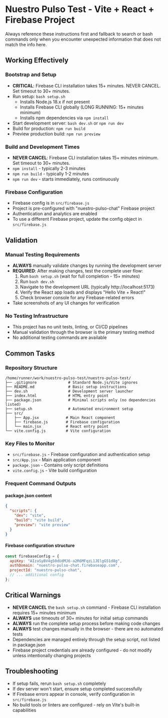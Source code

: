 # Nuestro Pulso Test - Vite + React + Firebase Project

Always reference these instructions first and fallback to search or bash commands only when you encounter unexpected information that does not match the info here.

## Working Effectively

### Bootstrap and Setup
- **CRITICAL**: Firebase CLI installation takes 15+ minutes. NEVER CANCEL. Set timeout to 30+ minutes.
- Run setup: `bash setup.sh` 
  - Installs Node.js 18.x if not present
  - Installs Firebase CLI globally (LONG RUNNING: 15+ minutes minimum)
  - Installs npm dependencies via `npm install`
- Start development server: `bash dev.sh` or `npm run dev`
- Build for production: `npm run build`
- Preview production build: `npm run preview`

### Build and Development Times
- **NEVER CANCEL**: Firebase CLI installation takes 15+ minutes minimum. Set timeout to 30+ minutes.
- `npm install` - typically 2-3 minutes
- `npm run build` - typically 1-2 minutes  
- `npm run dev` - starts immediately, runs continuously

### Firebase Configuration
- Firebase config is in `src/firebase.js`
- Project is pre-configured with "nuestro-pulso-chat" Firebase project
- Authentication and analytics are enabled
- To use a different Firebase project, update the config object in `src/firebase.js`

## Validation

### Manual Testing Requirements
- **ALWAYS** manually validate changes by running the development server
- **REQUIRED**: After making changes, test the complete user flow:
  1. Run `bash setup.sh` (wait for full completion - 15+ minutes)
  2. Run `bash dev.sh` 
  3. Navigate to the development URL (typically http://localhost:5173)
  4. Verify the React app loads and displays "Hello Vite + React!"
  5. Check browser console for any Firebase-related errors
- Take screenshots of any UI changes for verification

### No Testing Infrastructure
- This project has no unit tests, linting, or CI/CD pipelines
- Manual validation through the browser is the primary testing method
- No additional testing commands are available

## Common Tasks

### Repository Structure
```
/home/runner/work/nuestro-pulso-test/nuestro-pulso-test/
├── .gitignore              # Standard Node.js/Vite ignores
├── README.md               # Basic setup instructions
├── dev.sh                  # Development server launcher
├── index.html              # HTML entry point
├── package.json            # Minimal scripts only (no dependencies listed)
├── setup.sh                # Automated environment setup
├── src/
│   ├── App.jsx            # Main React component
│   ├── firebase.js        # Firebase configuration
│   └── main.jsx           # React entry point
└── vite.config.js         # Vite configuration
```

### Key Files to Monitor
- `src/firebase.js` - Firebase configuration and authentication setup
- `src/App.jsx` - Main application component  
- `package.json` - Contains only script definitions
- `vite.config.js` - Vite build configuration

### Frequent Command Outputs

#### package.json content
```json
{
  "scripts": {
    "dev": "vite",
    "build": "vite build", 
    "preview": "vite preview"
  }
}
```

#### Firebase configuration structure
```javascript
const firebaseConfig = {
  apiKey: "AIzaSyBV4g50dUdMJ6-a2R6MFqzL1JElgG51d8g",
  authDomain: "nuestro-pulso-chat.firebaseapp.com",
  projectId: "nuestro-pulso-chat",
  // ... additional config
};
```

## Critical Warnings

- **NEVER CANCEL** the `bash setup.sh` command - Firebase CLI installation requires 15+ minutes minimum
- **ALWAYS** use timeouts of 30+ minutes for initial setup commands
- **ALWAYS** run the complete setup process before making code changes
- **ALWAYS** test changes manually in the browser - there are no automated tests
- Dependencies are managed entirely through the setup script, not listed in package.json
- Firebase project credentials are already configured - do not modify unless intentionally changing projects

## Troubleshooting

- If setup fails, rerun `bash setup.sh` completely
- If dev server won't start, ensure setup completed successfully
- If Firebase errors appear in console, verify configuration in `src/firebase.js`
- No build tools or linters are configured - rely on Vite's built-in capabilities